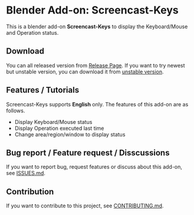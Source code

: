 # Blender Add-on: Screencast-Keys

This is a blender add-on **Screencast-Keys** to display the Keyboard/Mouse and Operation status.


## Download

You can all released version from [Release Page](https://github.com/nutti/Screencast-Keys/releases).
If you want to try newest but unstable version, you can download it from [unstable version](https://github.com/nutti/Screencast-Keys/archive/develop.zip).


## Features / Tutorials

Screencast-Keys supports **English** only.
The features of this add-on are as follows.

* Display Keyboard/Mouse status
* Display Operation executed last time
* Change area/region/window to display status


## Bug report / Feature request / Disscussions

If you want to report bug, request features or discuss about this add-on, see [ISSUES.md](ISSUES.md).


## Contribution

If you want to contribute to this project, see [CONTRIBUTING.md](CONTRIBUTING.md).